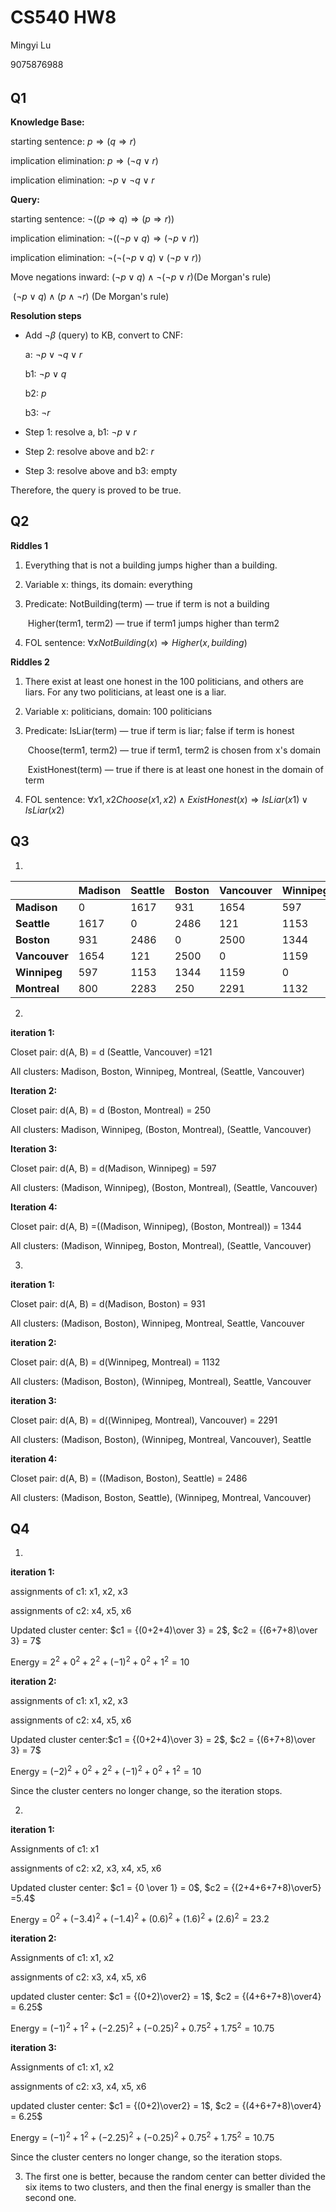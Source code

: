 # CS540 HW8

Mingyi Lu

9075876988

###### 

## Q1

**Knowledge Base:**

starting sentence: $p \Longrightarrow (q \Longrightarrow r)$

implication elimination: $p\Longrightarrow (\neg q \vee r)$

implication elimination: $\neg p \vee \neg q \vee r$

**Query:**

starting sentence: $\neg ((p \Longrightarrow q) \Longrightarrow (p \Longrightarrow r))$

implication elimination: $\neg((\neg p \vee q)\Longrightarrow (\neg p \vee r))$

implication elimination: $\neg (\neg(\neg p \vee q) \vee (\neg p \vee r))$

Move negations inward: $(\neg p \vee q) \wedge \neg(\neg p \vee r)$(De Morgan's rule)

​					    $(\neg p \vee q) \wedge (p \wedge \neg r)$ (De Morgan's rule)

**Resolution steps**

- Add $\neg \beta$ (query) to KB, convert to CNF:

  a: $\neg p \vee \neg q \vee r$

  b1: $\neg p \vee q$

  b2: $p$

  b3: $\neg r$

- Step 1: resolve a, b1: $\neg p \vee r$

- Step 2: resolve above and b2: $r$

- Step 3: resolve above and b3: empty

Therefore, the query is proved to be true.



## Q2

**Riddles 1**

1. Everything that is not a building jumps higher than a building.

2. Variable x: things, its domain: everything

3. Predicate: NotBuilding(term) — true if term is not a building

   ​		   Higher(term1, term2) — true if term1 jumps higher than term2

4. FOL sentence: $\forall xNotBuilding(x) \Longrightarrow Higher(x, building)$

**Riddles 2**

1. There exist at least one honest in the 100 politicians, and others are liars. For any two politicians, at least one is a liar.

2. Variable x: politicians, domain: 100 politicians

3. Predicate: IsLiar(term) — true if term is liar; false if term is honest

   ​		   Choose(term1, term2) — true if term1, term2 is chosen from x's domain

   ​		   ExistHonest(term) — true if there is at least one honest in the domain of term

4. FOL sentence: $\forall x1, x2Choose(x1, x2) \wedge ExistHonest(x) \Longrightarrow IsLiar(x1) \vee IsLiar(x2)$



## Q3

1.

|               | Madison | Seattle | Boston | Vancouver | Winnipeg | Montreal |
| :------------ | ------- | ------- | ------ | --------- | -------- | -------- |
| **Madison**   | 0       | 1617    | 931    | 1654      | 597      | 800      |
| **Seattle**   | 1617    | 0       | 2486   | 121       | 1153     | 2283     |
| **Boston**    | 931     | 2486    | 0      | 2500      | 1344     | 250      |
| **Vancouver** | 1654    | 121     | 2500   | 0         | 1159     | 2291     |
| **Winnipeg**  | 597     | 1153    | 1344   | 1159      | 0        | 1132     |
| **Montreal**  | 800     | 2283    | 250    | 2291      | 1132     | 0        |

2. ​

**iteration 1:**

Closet pair: d(A, B) = d (Seattle, Vancouver) =121

All clusters: Madison, Boston, Winnipeg, Montreal, (Seattle, Vancouver)

**Iteration 2:**

Closet pair: d(A, B) = d (Boston, Montreal) = 250

All clusters: Madison, Winnipeg, (Boston, Montreal), (Seattle, Vancouver)

**Iteration 3:**

Closet pair: d(A, B) = d(Madison, Winnipeg) = 597

All clusters: (Madison, Winnipeg), (Boston, Montreal), (Seattle, Vancouver)

**Iteration 4:**

Closet pair: d(A, B) =((Madison, Winnipeg), (Boston, Montreal)) = 1344

All clusters: (Madison, Winnipeg, Boston, Montreal), (Seattle, Vancouver)



3. ​

**iteration 1:**

Closet pair: d(A, B) = d(Madison, Boston) = 931

All clusters: (Madison, Boston), Winnipeg, Montreal, Seattle, Vancouver

**iteration 2:**

Closet pair: d(A, B) = d(Winnipeg, Montreal) = 1132

All clusters: (Madison, Boston), (Winnipeg, Montreal), Seattle, Vancouver

**iteration 3:**

Closet pair: d(A, B) = d((Winnipeg, Montreal), Vancouver) = 2291

All clusters: (Madison, Boston), (Winnipeg, Montreal, Vancouver), Seattle

**iteration 4:**

Closet pair: d(A, B) = ((Madison, Boston), Seattle) = 2486

All clusters: (Madison, Boston, Seattle), (Winnipeg, Montreal, Vancouver)



## Q4

1. ​

**iteration 1:**

assignments of c1: x1, x2, x3

assignments of c2: x4, x5, x6

Updated cluster center: $c1 = {(0+2+4)\over 3} = 2$, $c2 = {(6+7+8)\over 3} = 7$

Energy = $2^2 + 0^2 + 2^2 + (-1)^2 + 0^2 + 1^2 = 10$

**iteration 2:**

assignments of c1: x1, x2, x3

assignments of c2: x4, x5, x6

Updated cluster center:$c1 = {(0+2+4)\over 3} = 2$, $c2 = {(6+7+8)\over 3} = 7$

Energy = $(-2)^2 + 0^2 + 2^2 + (-1)^2 + 0^2 + 1^2 = 10$

Since the cluster centers no longer change, so the iteration stops.



2. ​

**iteration 1:**

Assignments of c1: x1

assignments of c2: x2, x3, x4, x5, x6

Updated cluster center: $c1 = {0 \over 1} = 0$, $c2 = {(2+4+6+7+8)\over5} =5.4$ 

Energy = $0^2 + (-3.4)^2 + (-1.4)^2 + (0.6)^2 + (1.6)^2 + (2.6)^2 = 23.2$

**iteration 2:**

Assignments of c1: x1, x2

assignments of c2: x3, x4, x5, x6

updated cluster center: $c1 = {(0+2)\over2} = 1$, $c2 = {(4+6+7+8)\over4} = 6.25$

Energy = $(-1)^2 + 1^2 + (-2.25)^2 + (-0.25)^2 + 0.75^2 + 1.75^2 = 10.75$

**iteration 3:**

Assignments of c1: x1, x2

assignments of c2: x3, x4, x5, x6

updated cluster center: $c1 = {(0+2)\over2} = 1$, $c2 = {(4+6+7+8)\over4} = 6.25$

Energy = $(-1)^2 + 1^2 + (-2.25)^2 + (-0.25)^2 + 0.75^2 + 1.75^2 = 10.75$

Since the cluster centers no longer change, so the iteration stops.



3. The first one is better, because the random center can better divided the six items to two clusters, and then the final energy is smaller than the second one.